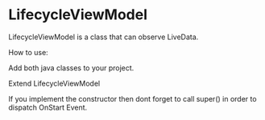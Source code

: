 # LifecycleViewModel
LifecycleViewModel is a class that can observe LiveData.

How to use: 

Add both java classes to your project.

Extend LifecycleViewModel

If you implement the constructor then dont forget to call super() in order to dispatch OnStart Event.
